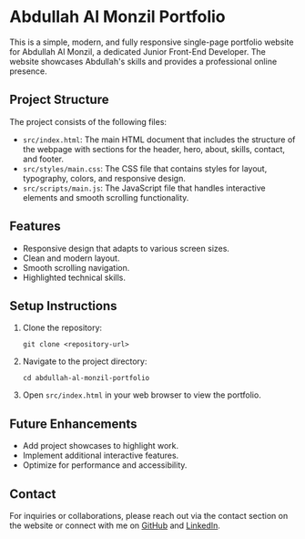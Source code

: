 # Abdullah Al Monzil Portfolio

This is a simple, modern, and fully responsive single-page portfolio website for Abdullah Al Monzil, a dedicated Junior Front-End Developer. The website showcases Abdullah's skills and provides a professional online presence.

## Project Structure

The project consists of the following files:

- `src/index.html`: The main HTML document that includes the structure of the webpage with sections for the header, hero, about, skills, contact, and footer.
- `src/styles/main.css`: The CSS file that contains styles for layout, typography, colors, and responsive design.
- `src/scripts/main.js`: The JavaScript file that handles interactive elements and smooth scrolling functionality.

## Features

- Responsive design that adapts to various screen sizes.
- Clean and modern layout.
- Smooth scrolling navigation.
- Highlighted technical skills.

## Setup Instructions

1. Clone the repository:
   ```
   git clone <repository-url>
   ```

2. Navigate to the project directory:
   ```
   cd abdullah-al-monzil-portfolio
   ```

3. Open `src/index.html` in your web browser to view the portfolio.

## Future Enhancements

- Add project showcases to highlight work.
- Implement additional interactive features.
- Optimize for performance and accessibility.

## Contact

For inquiries or collaborations, please reach out via the contact section on the website or connect with me on [GitHub](https://github.com/your-github) and [LinkedIn](https://linkedin.com/in/your-linkedin).